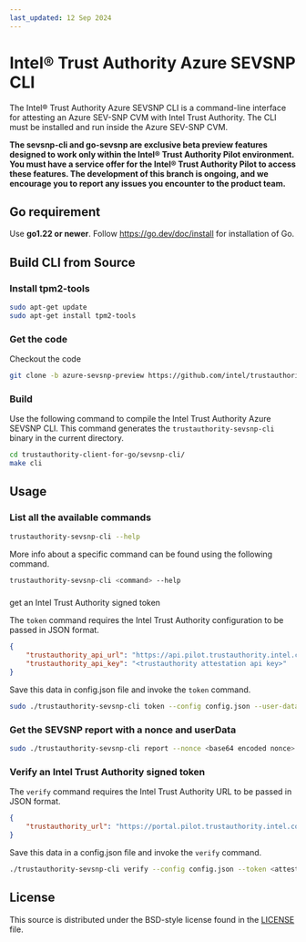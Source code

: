```yaml
---
last_updated: 12 Sep 2024
---
```


# Intel® Trust Authority Azure SEVSNP CLI

The Intel® Trust Authority Azure SEVSNP CLI is a command-line interface for attesting an Azure SEV-SNP CVM with Intel Trust Authority. The CLI must be installed and run inside the Azure SEV-SNP CVM. 

**The sevsnp-cli and go-sevsnp are exclusive beta preview features designed to work only within the Intel® Trust Authority Pilot environment. You must have a service offer for the Intel® Trust Authority Pilot to access these features. The development of this branch is ongoing, and we encourage you to report any issues you encounter to the product team.**

## Go requirement

Use <b>go1.22 or newer</b>. Follow https://go.dev/doc/install for installation of Go.

## Build CLI from Source

### Install tpm2-tools
```sh
sudo apt-get update
sudo apt-get install tpm2-tools
```

### Get the code
Checkout the code
```sh
git clone -b azure-sevsnp-preview https://github.com/intel/trustauthority-client-for-go
```

### Build
Use the following command to compile the Intel Trust Authority Azure SEVSNP CLI. This command generates the `trustauthority-sevsnp-cli` binary in the current directory.

```sh
cd trustauthority-client-for-go/sevsnp-cli/
make cli
```

## Usage

### List all the available commands

```sh
trustauthority-sevsnp-cli --help
```

More info about a specific command can be found using the following command.

```sh
trustauthority-sevsnp-cli <command> --help
```

### 
get an Intel Trust Authority signed token

The `token` command requires the Intel Trust Authority configuration to be passed in JSON format.

```json
{
    "trustauthority_api_url": "https://api.pilot.trustauthority.intel.com",
    "trustauthority_api_key": "<trustauthority attestation api key>"
}
```

Save this data in config.json file and invoke the `token` command.

```sh
sudo ./trustauthority-sevsnp-cli token --config config.json --user-data <base64 encoded userdata> --policy-ids <comma separated trustauthority attestation policy ids>
```

### Get the SEVSNP report with a nonce and userData

```sh
sudo ./trustauthority-sevsnp-cli report --nonce <base64 encoded nonce> --user-data <base64 encoded userdata>
```

### Verify an Intel Trust Authority signed token

The `verify` command requires the Intel Trust Authority URL to be passed in JSON format.

```json
{
    "trustauthority_url": "https://portal.pilot.trustauthority.intel.com"
}
```

Save this data in a config.json file and invoke the `verify` command.

```sh
./trustauthority-sevsnp-cli verify --config config.json --token <attestation token in JWT format>
```

## License

This source is distributed under the BSD-style license found in the [LICENSE](../LICENSE)
file.
